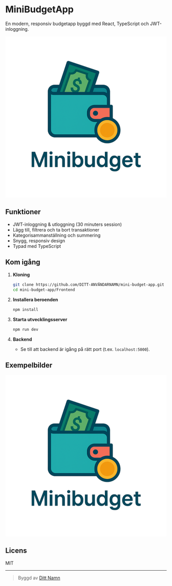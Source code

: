 # MiniBudgetApp

En modern, responsiv budgetapp byggd med React, TypeScript och JWT-inloggning.

![MiniBudgetApp Screenshot](public/MiniBudgetPNG.png)

## Funktioner
- JWT-inloggning & utloggning (30 minuters session)
- Lägg till, filtrera och ta bort transaktioner
- Kategorisammanställning och summering
- Snygg, responsiv design
- Typad med TypeScript

## Kom igång

1. **Kloning**
   ```bash
   git clone https://github.com/DITT-ANVÄNDARNAMN/mini-budget-app.git
   cd mini-budget-app/Frontend
   ```

2. **Installera beroenden**
   ```bash
   npm install
   ```

3. **Starta utvecklingsserver**
   ```bash
   npm run dev
   ```

4. **Backend**
   - Se till att backend är igång på rätt port (t.ex. `localhost:5000`).

## Exempelbilder

![Transaktionslista](public/MiniBudgetPNG.png)

## Licens
MIT

---

> Byggd av [Ditt Namn](https://github.com/KarlYbring)
